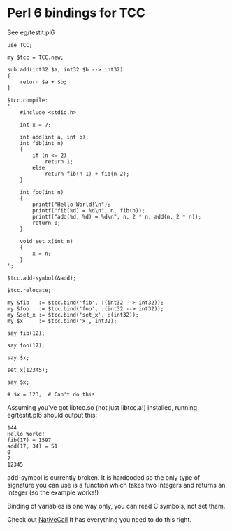 # Perl 6 bindings for TCC

See eg/testit.pl6

```
use TCC;

my $tcc = TCC.new;

sub add(int32 $a, int32 $b --> int32)
{
    return $a + $b;
}

$tcc.compile:
'
    #include <stdio.h>

    int x = 7;

    int add(int a, int b);
    int fib(int n)
    {
        if (n <= 2)
            return 1;
        else
            return fib(n-1) + fib(n-2);
    }

    int foo(int n)
    {
        printf("Hello World!\n");
        printf("fib(%d) = %d\n", n, fib(n));
        printf("add(%d, %d) = %d\n", n, 2 * n, add(n, 2 * n));
        return 0;
    }

    void set_x(int n)
    {
        x = n;
    }
';

$tcc.add-symbol(&add);

$tcc.relocate;

my &fib   := $tcc.bind('fib', :(int32 --> int32));
my &foo   := $tcc.bind('foo', :(int32 --> int32));
my &set_x := $tcc.bind('set_x', :(int32));
my $x     := $tcc.bind('x', int32);

say fib(12);

say foo(17);

say $x;

set_x(12345);

say $x;

# $x = 123;  # Can't do this
```

Assuming you've got libtcc.so (not just libtcc.a!) installed,
running eg/testit.pl6 should output this:

```
144
Hello World!
fib(17) = 1597
add(17, 34) = 51
0
7
12345
```

add-symbol is currently broken.  It is hardcoded so the only type of
signature you can use is a function which takes two integers and
returns an integer (so the example works!)

Binding of variables is one way only, you can read C symbols, not
set them.

Check out
[NativeCall](https://github.com/rakudo/rakudo/blob/nom/lib/NativeCall.pm6)
It has everything you need to do this right.
